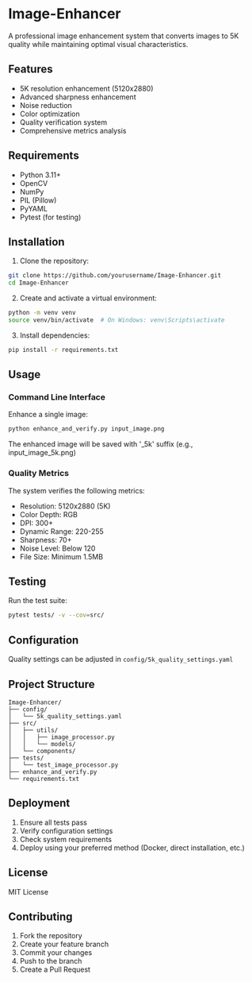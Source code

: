 # Image-Enhancer

A professional image enhancement system that converts images to 5K quality while maintaining optimal visual characteristics.

## Features

- 5K resolution enhancement (5120x2880)
- Advanced sharpness enhancement
- Noise reduction
- Color optimization
- Quality verification system
- Comprehensive metrics analysis

## Requirements

- Python 3.11+
- OpenCV
- NumPy
- PIL (Pillow)
- PyYAML
- Pytest (for testing)

## Installation

1. Clone the repository:
```bash
git clone https://github.com/yourusername/Image-Enhancer.git
cd Image-Enhancer
```

2. Create and activate a virtual environment:
```bash
python -m venv venv
source venv/bin/activate  # On Windows: venv\Scripts\activate
```

3. Install dependencies:
```bash
pip install -r requirements.txt
```

## Usage

### Command Line Interface

Enhance a single image:
```bash
python enhance_and_verify.py input_image.png
```

The enhanced image will be saved with '_5k' suffix (e.g., input_image_5k.png)

### Quality Metrics

The system verifies the following metrics:
- Resolution: 5120x2880 (5K)
- Color Depth: RGB
- DPI: 300+
- Dynamic Range: 220-255
- Sharpness: 70+
- Noise Level: Below 120
- File Size: Minimum 1.5MB

## Testing

Run the test suite:
```bash
pytest tests/ -v --cov=src/
```

## Configuration

Quality settings can be adjusted in `config/5k_quality_settings.yaml`

## Project Structure

```
Image-Enhancer/
├── config/
│   └── 5k_quality_settings.yaml
├── src/
│   ├── utils/
│   │   ├── image_processor.py
│   │   └── models/
│   └── components/
├── tests/
│   └── test_image_processor.py
├── enhance_and_verify.py
└── requirements.txt
```

## Deployment

1. Ensure all tests pass
2. Verify configuration settings
3. Check system requirements
4. Deploy using your preferred method (Docker, direct installation, etc.)

## License

MIT License

## Contributing

1. Fork the repository
2. Create your feature branch
3. Commit your changes
4. Push to the branch
5. Create a Pull Request
